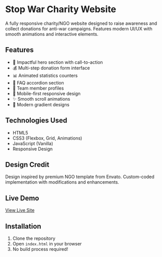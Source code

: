 # Stop War Charity Website

A fully responsive charity/NGO website designed to raise awareness and collect donations for anti-war campaigns. Features modern UI/UX with smooth animations and interactive elements.

## Features

- 🎯 Impactful hero section with call-to-action
- 💰 Multi-step donation form interface
- 📊 Animated statistics counters
- 📝 FAQ accordion section
- 👥 Team member profiles
- 📱 Mobile-first responsive design
- ✨ Smooth scroll animations
- 🎨 Modern gradient designs

## Technologies Used

- HTML5
- CSS3 (Flexbox, Grid, Animations)
- JavaScript (Vanilla)
- Responsive Design

## Design Credit

Design inspired by premium NGO template from Envato. Custom-coded implementation with modifications and enhancements.

## Live Demo

[View Live Site](https://sadie2260.github.io/stop-war-site/)

## Installation

1. Clone the repository
2. Open `index.html` in your browser
3. No build process required!
